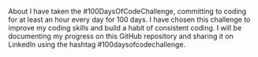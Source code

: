 About
I have taken the #100DaysOfCodeChallenge, committing to coding for at least an hour every day for 100 days. I have chosen this challenge to improve my coding skills and build a habit of consistent coding. I will be documenting my progress on this GitHub repository and sharing it on Linkedln using the hashtag #100daysofcodechallenge.